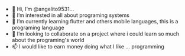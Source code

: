 - 👋 Hi, I’m @angelito9531...
- 👀 I’m interested in all about programing systems
- 🌱 I’m currently learning flutter and others mobile languages, this is a programing language 
- 💞️ I’m looking to collaborate on a project where i could learn so much about the programing's world 
- 📫 I would like to earn money doing what I like ... programming

<!---
angelito9531/angelito9531 is a ✨ special ✨ repository because its `README.md` (this file) appears on your GitHub profile.
You can click the Preview link to take a look at your changes.
--->
